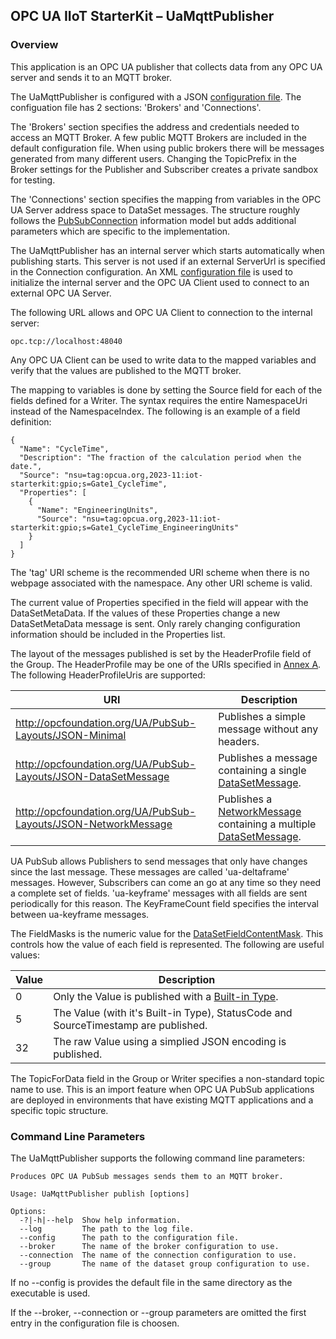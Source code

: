 ﻿## OPC UA IIoT StarterKit – UaMqttPublisher
### Overview

This application is an OPC UA publisher that collects data from any OPC UA server and sends it to an MQTT broker.  

The UaMqttPublisher is configured with a JSON [configuration file](config/uapublisher-config.json). The configuation file has 2 sections: 'Brokers' and 'Connections'. 

The 'Brokers' section specifies the address and credentials needed to access an MQTT Broker. A few public MQTT Brokers are included in the default configuration file. When using public brokers there will be messages generated from many different users. Changing the TopicPrefix in the Broker settings for the Publisher and Subscriber creates a private sandbox for testing.  

The 'Connections' section specifies the mapping from variables in the OPC UA Server address space to DataSet messages. The structure roughly follows the [PubSubConnection](https://reference.opcfoundation.org/Core/Part14/v105/docs/6.2.7.5) information model but adds additional parameters which are specific to the implementation.

The UaMqttPublisher has an internal server which starts automatically when publishing starts. This server is not used if an external ServerUrl is specified in the Connection configuration. An XML [configuration file](config/uaserver-configuration.xml) is used to initialize the internal server and the OPC UA Client used to connect to an external OPC UA Server.

The following URL allows and OPC UA Client to connection to the internal server:
```
opc.tcp://localhost:48040
```
Any OPC UA Client can be used to write data to the mapped variables and verify that the values are published to the MQTT broker.

The mapping to variables is done by setting the Source field for each of the fields defined for a Writer. The syntax requires the entire NamespaceUri instead of the NamespaceIndex. The following is an example of a field definition:
```
{
  "Name": "CycleTime",
  "Description": "The fraction of the calculation period when the date.",
  "Source": "nsu=tag:opcua.org,2023-11:iot-starterkit:gpio;s=Gate1_CycleTime",
  "Properties": [
    {
      "Name": "EngineeringUnits",
      "Source": "nsu=tag:opcua.org,2023-11:iot-starterkit:gpio;s=Gate1_CycleTime_EngineeringUnits"
    }
  ]
}
```
The 'tag' URI scheme is the recommended URI scheme when there is no webpage associated with the namespace. Any other URI scheme is valid.

The current value of Properties specified in the field will appear with the DataSetMetaData. If the values of these Properties change a new DataSetMetaData message is sent. Only rarely changing configuration information should be included in the Properties list.

The layout of the messages published is set by the HeaderProfile field of the Group. The HeaderProfile may be one of the URIs specified in [Annex A](https://reference.opcfoundation.org/Core/Part14/v105/docs/A.3). The following HeaderProfileUris are supported:

|URI|Description|
|---|---|
|http://opcfoundation.org/UA/PubSub-Layouts/JSON-Minimal|Publishes a simple message without any headers.|
|http://opcfoundation.org/UA/PubSub-Layouts/JSON-DataSetMessage|Publishes a message containing a single [DataSetMessage](https://reference.opcfoundation.org/Core/Part14/v105/docs/7.2.5.4).|
|http://opcfoundation.org/UA/PubSub-Layouts/JSON-NetworkMessage|Publishes a [NetworkMessage](https://reference.opcfoundation.org/Core/Part14/v105/docs/7.2.5.3) containing a multiple [DataSetMessage](https://reference.opcfoundation.org/Core/Part14/v105/docs/7.2.5.4).|

UA PubSub allows Publishers to send messages that only have changes since the last message. These messages are called 'ua-deltaframe' messages. However, Subscribers can come an go at any time so they need a complete set of fields. 'ua-keyframe' messages with all fields are sent periodically for this reason. The KeyFrameCount field specifies the interval between ua-keyframe messages.

The FieldMasks is the numeric value for the [DataSetFieldContentMask](https://reference.opcfoundation.org/Core/Part14/v105/docs/6.2.4.2). This controls how the value of each field is represented. The following are useful values:

|Value|Description|
|---|---|
|0|Only the Value is published with a [Built-in Type](https://reference.opcfoundation.org/Core/Part6/v105/docs/5.1.2).|
|5|The Value (with it's Built-in Type), StatusCode and SourceTimestamp are published.|
|32|The raw Value using a simplied JSON encoding is published.|

The TopicForData field in the Group or Writer specifies a non-standard topic name to use. This is an import feature when OPC UA PubSub applications are deployed in environments that have existing MQTT applications and a specific topic structure.

### Command Line Parameters
The UaMqttPublisher supports the following command line parameters:
```
Produces OPC UA PubSub messages sends them to an MQTT broker.

Usage: UaMqttPublisher publish [options]

Options:
  -?|-h|--help  Show help information.
  --log         The path to the log file.
  --config      The path to the configuration file.
  --broker      The name of the broker configuration to use.
  --connection  The name of the connection configuration to use.
  --group       The name of the dataset group configuration to use.
```
If no --config is provides the default file in the same directory as the executable is used.

If the --broker, --connection or --group parameters are omitted the first entry in the configuration file is choosen.
